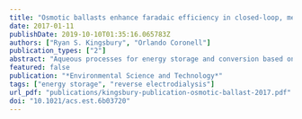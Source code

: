 ```yaml
---
title: "Osmotic ballasts enhance faradaic efficiency in closed-loop, membrane-based energy systems"
date: 2017-01-11
publishDate: 2019-10-10T01:35:16.065783Z
authors: ["Ryan S. Kingsbury", "Orlando Coronell"]
publication_types: ["2"]
abstract: "Aqueous processes for energy storage and conversion based on reverse electrodialysis (RED) require a significant concentration difference across ion exchange membranes, creating both an electrochemical potential and an osmotic pressure difference. In closed-loop RED, which we recently demonstrated as a new means of energy storage, the transport of water by osmosis has a very significant negative impact on the faradaic efficiency of the system. In this work, we use neutral, non-permeating solutes as “osmotic ballasts” in a closed-loop concentration battery based on RED. We present experimental results comparing two proof-of-concept ballast molecules, and show that the ballasts reduce, eliminate, or reverse the net transport of water through the membranes when cycling the battery. By mitigating osmosis, faradaic and round-trip energy efficiency are more than doubled, from 18% to 50%, and 7% to 15%, respectively in this non-optimized system. However, the presence of the ballasts has a slightly negative impact on the open circuit voltage. Our results suggest that balancing osmotic pressure using non-charged solutes is a promising approach for significantly reducing faradaic energy losses in closed-loop RED systems."
featured: false
publication: "*Environmental Science and Technology*"
tags: ["energy storage", "reverse electrodialysis"]
url_pdf: "publications/kingsbury-publication-osmotic-ballast-2017.pdf"
doi: "10.1021/acs.est.6b03720"
---
```


